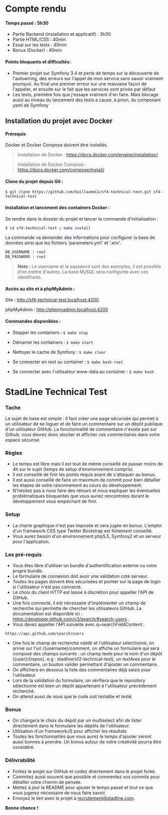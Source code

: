 # Compte rendu

#### Temps passé : 5h30
* Partie Backend (installation et applicatif) : 3h30
* Partie HTML/CSS : 40min
* Essai sur les tests : 40min
* Bonus (Docker) : 40min

#### Points bloquants et difficultés:
* Premier projet sur Symfony 3.4 et perte de temps sur la découverte de l'autowiring, des erreurs sur l'appel de mon service sans savoir vraiment pourquoi. Au final une premier erreur sur une mauvaise façon de l'appeler, et ensuite sur le fait que les services sont privés par défaut 
* Les tests, première fois que j'essaye vraiment d'en faire. Mais blocage aussi au niveau du lancement des tests à cause, à priori, du composant yaml de Symfony

Installation du projet avec Docker
----------------------------------

#### Prérequis

Docker et Docker Compose doivent être installés.

>Installation de Docker : https://docs.docker.com/engine/installation/

>Installation de Docker Compose : https://docs.docker.com/compose/install/


#### Clone du projet depuis Git :
```
$ git clone https://github.com/GuillaumeCo/sf4-technical-test.git sf4-technical-test
```


#### Installation et lancement des containers Docker :

Se rendre dans le dossier du projet et lancer la commande d'initialisation :
```bash
$ cd sf4-technical-test ; make install
```

La commande va demander des informations pour configurer la base de données ainsi que les fichiers 'parameters.yml' et '.env'.

```bash
DB_USERNAME : root
DB_PASSWORD : root
```
> **Note :**
> Le username et le password sont des exemples, il est possible d'en mettre d'autres. La base MySQL sera configurée avec ces identifiants.


#### Accès au site et à phpMyAdmin :

Site : http://sf4-technical-test.localhost:4200

phpMyAdmin : http://phpmyadmin.localhost:4200


#### Commandes disponibles :

- Stopper les containers : `$ make stop`

- Démarrer les containers : `$ make start`

- Nettoyer le cache de Symfony : `$ make clear`

- Se connecter en root au container : `$ make bash-root`

- Se connecter avec l'utilisateur www-data au container : `$ make bash`




# StadLine Technical Test

### Tache

Le sujet de base est simple : Il faut créer une page sécurisée qui permet à un utilisateur de se loguer et de faire un commentaire sur un dépôt publique d'un utilisateur GitHub.
La fonctionnalité de commentaire n'existe pas sur Github, vous devrez donc stocker et afficher ces commentaires dans votre espace sécurisé.

### Règles

* Le temps est libre mais il est tout de même conseillé de passer moins de 4h sur le sujet (temps de setup d'environnement compris)
* Il est conseillé de finir les points requis avant de s'attaquer au bonus. 
* Il est aussi conseillé de faire un maximum de commit pour bien détailler les étapes de votre raisonnement au cours du développement.
* N'hésitez pas à nous faire des retours et nous expliquer les éventuelles problématiques bloquantes que vous auriez rencontrées durant le développement vous empéchant de finir.

### Setup

* La charte graphique n'est pas imposée et sera jugée en bonus. L'emploi d'un framework CSS type Twitter Bootstrap est fortement conseillé. 
* Vous aurez besoin d'un environnement php5.5, Symfony2 et un serveur pour l'application. 

### Les pré-requis

* Vous êtes libre d'utiliser un bundle d'authentification externe ou votre propre bundle. 
* Le formulaire de connexion doit avoir une validation coté serveur. 
* Toutes les pages doivent être sécurisées et pointer sur la page de login si l'utilisateur n'est pas connecté. 
* Le choix du client HTTP est laissé à discrétion pour appeller l'API de GitHub.
* Une fois connecté, il est nécessaire d'implémenter un champ de recherche qui permette de chercher les utilisateurs GitHub. La documentation est disponible ici : https://developer.github.com/v3/search/#search-users . 
* Vous devez appeller l'API suivante avec q=searchFieldContent :
```
https://api.github.com/search/users
```
* Une fois le champ de recherche validé et l'utilisateur sélectionné, on arrive sur l'url /{username}/comment, on affiche un formulaire qui sera composé des champs suivants : un champ texte pour le nom d'un dépôt ({user}/{repos}, e.g : stadline/sf2-technical-test), un textArea pour le commentaire, un bouton valider permettant d'ajouter un commentaire. 
* On affichera en dessous la liste des commentaires déjà saisis pour l'utilisateur.
* Lors de la validation du formulaire, on vérifiera que le repository sélectionné est bien un dépôt appartenant à l'utilisateur précédement recherché.
* On attend aussi de vous que le code soit testable et testé.

### Bonus

* On changera le choix du dépôt par un multiselect afin de lister directement dans le formulaire les dépôts de l'utilisateur. 
* Utilisation d'un frameworkJS pour afficher les résultats
* Toutes les fonctionnalités que vous aurez le temps d'ajouter seront aussi bonnes à prendre. Un bonus autour de votre créativité pourra être considéré.

### Délivrabilité

* Forkez le projet sur GitHub et codez directement dans le projet forké. 
* Commitez aussi souvent que possible et commentez vos commits pour détailler votre chemin de pensée. 
* Mettez à jour le README pour ajouter le temps passé et tout ce que vous jugerez nécessaire de nous faire savoir. 
* Envoyez le lien avec le projet à recrutement@stadline.com. 

**Bonne chance !**

